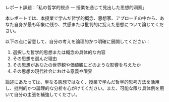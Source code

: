レポート課題：「私の哲学的視点 ― 授業を通じて見出した思想的洞察」

本レポートでは、本授業で学んだ哲学的概念、思想家、アプローチの中から、あなた自身が最も印象に残り、共感または批判的に捉えた思想について論じてください。

以下の点に留意して、自分の考えを論理的かつ明確に展開してください：

1. 選択した哲学的思想または概念の具体的な内容
2. その思想を選んだ理由
3. その思想があなたの世界観や価値観にどのような影響を与えたか
4. その思想の現代社会における意義や限界

論述にあたっては、単なる感想ではなく、授業で学んだ哲学的思考方法を活用し、批判的かつ論理的な分析を心がけてください。また、可能な限り具体例を用いて自分の主張を補強してください。